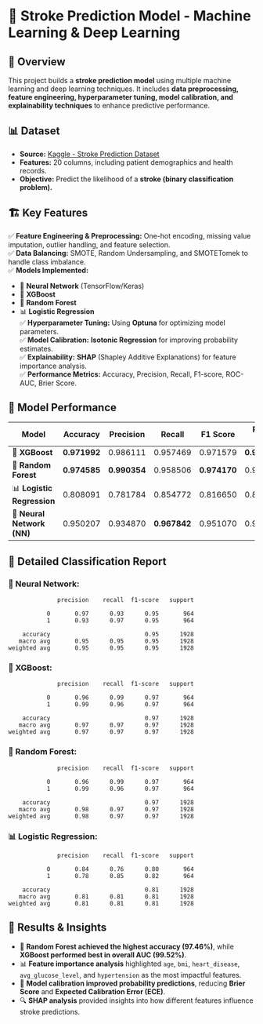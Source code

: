 # 🚀 Stroke Prediction Model - Machine Learning & Deep Learning

## 📌 Overview
This project builds a **stroke prediction model** using multiple machine learning and deep learning techniques. It includes **data preprocessing, feature engineering, hyperparameter tuning, model calibration, and explainability techniques** to enhance predictive performance.

## 📊 Dataset
- **Source:** [Kaggle - Stroke Prediction Dataset](https://www.kaggle.com/datasets/fedesoriano/stroke-prediction-dataset)  
- **Features:** 20 columns, including patient demographics and health records.  
- **Objective:** Predict the likelihood of a **stroke (binary classification problem).**  

## 🏗️ Key Features
✅ **Feature Engineering & Preprocessing:** One-hot encoding, missing value imputation, outlier handling, and feature selection.  
✅ **Data Balancing:** SMOTE, Random Undersampling, and SMOTETomek to handle class imbalance.  
✅ **Models Implemented:**  
   - 🧠 **Neural Network** (TensorFlow/Keras)  
   - 🚀 **XGBoost**  
   - 🌲 **Random Forest**  
   - 📊 **Logistic Regression**  
✅ **Hyperparameter Tuning:** Using **Optuna** for optimizing model parameters.  
✅ **Model Calibration:** **Isotonic Regression** for improving probability estimates.  
✅ **Explainability:** **SHAP** (Shapley Additive Explanations) for feature importance analysis.  
✅ **Performance Metrics:** Accuracy, Precision, Recall, F1-score, ROC-AUC, Brier Score.  

## 📌 Model Performance
| Model                | Accuracy | Precision | Recall | F1 Score | ROC-AUC | Avg Precision |
|----------------------|----------|------------|---------|----------|---------|--------------|
| 🚀 **XGBoost**            | **0.971992** | 0.986111   | 0.957469 | 0.971579 | **0.995290** | **0.996051** |
| 🌲 **Random Forest**      | **0.974585** | **0.990354**   | 0.958506 | **0.974170** | 0.993180 | 0.990124 |
| 📊 **Logistic Regression**| 0.808091 | 0.781784   | 0.854772 | 0.816650 | 0.873493 | 0.836539 |
| 🧠 **Neural Network (NN)** | 0.950207 | 0.934870   | **0.967842** | 0.951070 | 0.981484 | 0.974995 |

## 📌 Detailed Classification Report
### 🧠 Neural Network:
```
              precision    recall  f1-score   support

           0       0.97      0.93      0.95       964
           1       0.93      0.97      0.95       964

    accuracy                           0.95      1928
   macro avg       0.95      0.95      0.95      1928
weighted avg       0.95      0.95      0.95      1928
```
### 🚀 XGBoost:
```
              precision    recall  f1-score   support

           0       0.96      0.99      0.97       964
           1       0.99      0.96      0.97       964

    accuracy                           0.97      1928
   macro avg       0.97      0.97      0.97      1928
weighted avg       0.97      0.97      0.97      1928
```
### 🌲 Random Forest:
```
              precision    recall  f1-score   support

           0       0.96      0.99      0.97       964
           1       0.99      0.96      0.97       964

    accuracy                           0.97      1928
   macro avg       0.98      0.97      0.97      1928
weighted avg       0.98      0.97      0.97      1928
```
### 📊 Logistic Regression:
```
              precision    recall  f1-score   support

           0       0.84      0.76      0.80       964
           1       0.78      0.85      0.82       964

    accuracy                           0.81      1928
   macro avg       0.81      0.81      0.81      1928
weighted avg       0.81      0.81      0.81      1928
```

## 📢 Results & Insights
- 🚀 **Random Forest achieved the highest accuracy (97.46%)**, while **XGBoost performed best in overall AUC (99.52%)**.
- 📊 **Feature importance analysis** highlighted `age`, `bmi`, `heart_disease`, `avg_glucose_level`, and `hypertension` as the most impactful features.
- 🎯 **Model calibration improved probability predictions**, reducing **Brier Score** and **Expected Calibration Error (ECE)**.
- 🔍 **SHAP analysis** provided insights into how different features influence stroke predictions.